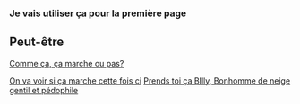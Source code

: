 ### Je vais utiliser ça pour la première page

Peut-être
---------

[Comme ça, ça marche ou pas?](https://github.com/dimitribeuzit-tech/LeCodePourEtParLesNuls/blob/main/test.html)

[On va voir si ça marche cette fois ci](https://fr.wikipedia.org/wiki/L%27Assassin_royal)
[Prends toi ça BIlly, Bonhomme de neige gentil et pédophile](https://teteamodeler.ouest-france.fr/media/cache/carousel/assets/carousel/coloriage-bonhomme-de-neige-coloriages-de-noel.png)
